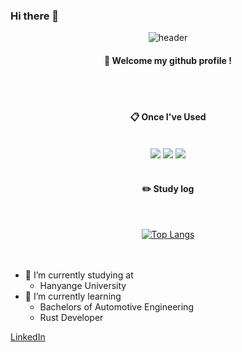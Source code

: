 ### Hi there 👋
<div align="center">

![header](https://capsule-render.vercel.app/api?type=waving&color=timeGradient&text=Jisang%_Yun)
  
####  :wave: Welcome my github profile !

 <br/>
 <br/>
  
####  :clipboard: Once I've Used 
  
 <br/>
<img src="https://img.shields.io/badge/RUST-000000?style=for-the-badge&logo=rust&logoColor=white">
<img src="https://img.shields.io/badge/github-181717?style=for-the-badge&logo=github&logoColor=white">
<img src="https://img.shields.io/badge/VSCode-007ACC?style=for-the-badge&logo=VisualStudioCode&logoColor=white">
 
   <br/>
   <br/>
 
#### :pencil2: Study log
 
  <br/>

[![Top Langs](https://github-readme-stats.vercel.app/api/top-langs/?username=js02sh&langs_count=10&layout=compact)]()
  <br/>
  <br/>
  <br/>
</div>

- 🔭 I’m currently studying at
  -   Hanyange University
- 🌱 I’m currently learning <br/>
  - Bachelors of Automotive Engineering
  - Rust Developer

[LinkedIn](https://www.linkedin.com/in/jisang-yun-097127271/)



<!--
**js02sh/js02sh** is a ✨ _special_ ✨ repository because its `README.md` (this file) appears on your GitHub profile.

Here are some ideas to get you started:

- 🔭 I’m currently working on ...
- 🌱 I’m currently learning ...
- 👯 I’m looking to collaborate on ...
- 🤔 I’m looking for help with ...
- 💬 Ask me about ...
- 📫 How to reach me: ...
- 😄 Pronouns: ...
- ⚡ Fun fact: ...
-->
